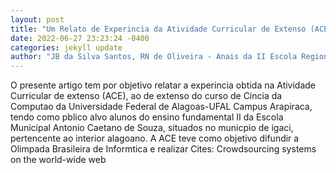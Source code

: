 ```yaml
--- 
layout: post 
title: "Um Relato de Experincia da Atividade Curricular de Extenso (ACE) com Jovens de uma Escola Pblica no Interior de Alagoas" 
date: 2022-06-27 23:23:24 -0400 
categories: jekyll update 
author: "JB da Silva Santos, RN de Oliveira - Anais da II Escola Regional de Computao do , 2022" 
--- 
```

O presente artigo tem por objetivo relatar a experincia obtida na Atividade Curricular de extenso (ACE), ao de extenso do curso de Cincia da Computao da Universidade Federal de Alagoas-UFAL Campus Arapiraca, tendo como pblico alvo alunos do ensino fundamental II da Escola Municipal Antonio Caetano de Souza, situados no municpio de igaci, pertencente ao interior alagoano. A ACE teve como objetivo difundir a Olimpada Brasileira de Informtica e realizar Cites: Crowdsourcing systems on the world-wide web